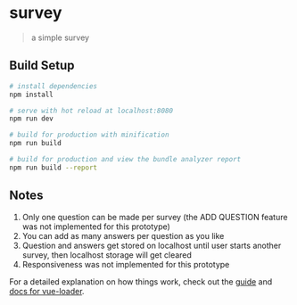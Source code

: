 # survey

> a simple survey

## Build Setup

``` bash
# install dependencies
npm install

# serve with hot reload at localhost:8080
npm run dev

# build for production with minification
npm run build

# build for production and view the bundle analyzer report
npm run build --report
```

## Notes

1. Only one question can be made per survey (the ADD QUESTION feature was not implemented for this prototype)
2. You can add as many answers per question as you like
3. Question and answers get stored on localhost until user starts another survey, then localhost storage will get cleared
4. Responsiveness was not implemented for this prototype

For a detailed explanation on how things work, check out the [guide](http://vuejs-templates.github.io/webpack/) and [docs for vue-loader](http://vuejs.github.io/vue-loader).
